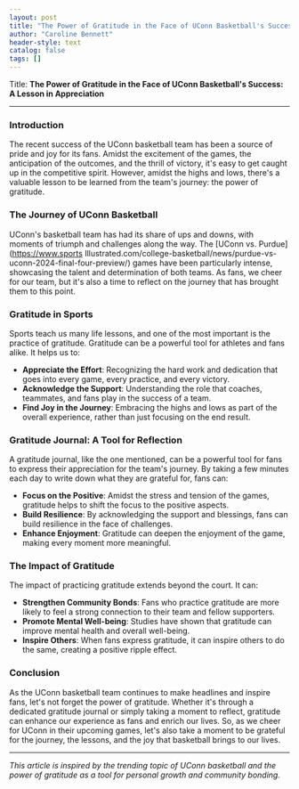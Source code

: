 ```yaml
---
layout: post
title: "The Power of Gratitude in the Face of UConn Basketball's Success: A Lesson in Appreciation"
author: "Caroline Bennett"
header-style: text
catalog: false
tags: []
---
```


Title: **The Power of Gratitude in the Face of UConn Basketball's Success: A Lesson in Appreciation**

---

### **Introduction**

The recent success of the UConn basketball team has been a source of pride and joy for its fans. Amidst the excitement of the games, the anticipation of the outcomes, and the thrill of victory, it's easy to get caught up in the competitive spirit. However, amidst the highs and lows, there's a valuable lesson to be learned from the team's journey: the power of gratitude.

### **The Journey of UConn Basketball**

UConn's basketball team has had its share of ups and downs, with moments of triumph and challenges along the way. The [UConn vs. Purdue](https://www.sports Illustrated.com/college-basketball/news/purdue-vs-uconn-2024-final-four-preview/) games have been particularly intense, showcasing the talent and determination of both teams. As fans, we cheer for our team, but it's also a time to reflect on the journey that has brought them to this point.

### **Gratitude in Sports**

Sports teach us many life lessons, and one of the most important is the practice of gratitude. Gratitude can be a powerful tool for athletes and fans alike. It helps us to:

- **Appreciate the Effort**: Recognizing the hard work and dedication that goes into every game, every practice, and every victory.
- **Acknowledge the Support**: Understanding the role that coaches, teammates, and fans play in the success of a team.
- **Find Joy in the Journey**: Embracing the highs and lows as part of the overall experience, rather than just focusing on the end result.

### **Gratitude Journal: A Tool for Reflection**

A gratitude journal, like the one mentioned, can be a powerful tool for fans to express their appreciation for the team's journey. By taking a few minutes each day to write down what they are grateful for, fans can:

- **Focus on the Positive**: Amidst the stress and tension of the games, gratitude helps to shift the focus to the positive aspects.
- **Build Resilience**: By acknowledging the support and blessings, fans can build resilience in the face of challenges.
- **Enhance Enjoyment**: Gratitude can deepen the enjoyment of the game, making every moment more meaningful.

### **The Impact of Gratitude**

The impact of practicing gratitude extends beyond the court. It can:

- **Strengthen Community Bonds**: Fans who practice gratitude are more likely to feel a strong connection to their team and fellow supporters.
- **Promote Mental Well-being**: Studies have shown that gratitude can improve mental health and overall well-being.
- **Inspire Others**: When fans express gratitude, it can inspire others to do the same, creating a positive ripple effect.

### **Conclusion**

As the UConn basketball team continues to make headlines and inspire fans, let's not forget the power of gratitude. Whether it's through a dedicated gratitude journal or simply taking a moment to reflect, gratitude can enhance our experience as fans and enrich our lives. So, as we cheer for UConn in their upcoming games, let's also take a moment to be grateful for the journey, the lessons, and the joy that basketball brings to our lives.

---

*This article is inspired by the trending topic of UConn basketball and the power of gratitude as a tool for personal growth and community bonding.*